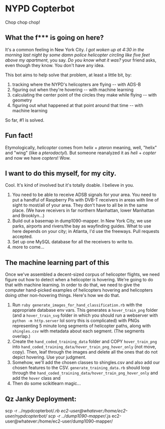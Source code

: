 NYPD Copterbot
==============

Chop chop chop!

What the f*** is going on here?
-------------------------------

It's a common feeling in New York City. _I got woken up at 4:30 in the morning last night by some damn police helicopter circling like five feet above my apartment_, you say. _Do you know what it was?_ your friend asks, even though they know. You don't have any idea.

This bot aims to help solve that problem, at least a little bit, by:

 1. tracking where the NYPD's helicopters are flying -- with ADS-B
 2. figuring out when they're hovering  -- with machine learning
 3. calculating the center point of the circles they make while flying -- with geometry
 4. figuring out what happened at that point around that time -- with machine learning

So far, #1 is solved.

Fun fact!
---------

Etymologically, _helicopter_ comes from _helix_ + _pteron_ meaning, well, "helix" and "wing" (like a _pterodactyl_). But someone reanalyzed it as _heli_ + _copter_ and now we have _copters_! Wow.

I want to do this myself, for my city.
--------------------------------------

Cool. It's kind of involved but it's totally doable. I believe in you.

1. You need to be able to receive ADSB signals for your area. You need to put a handful of Raspberry Pis with DVB-T receivers in areas with line of sight to most/all of your area. They don't have to all be in the same place. (We have receivers in far northern Manhattan, lower Manhattan and Brooklyn...)
2. Build out a basemap in dump1090-mapper. In New York City, we use parks, airports and rivers/the bay as wayfinding guides. What to use here depends on your city; in Atlanta, I'd use the freeways. Pull requests accepted.
3. Set up one MySQL database for all the receivers to write to.
4. more to come...


The machine learning part of this
---------------------------------

Once we've assembled a decent-sized corpus of helicopter flights, we need figure out how to detect when a helicopter is hovering. We're going to do that with machine learning. In order to do that, we need to give the computer hand-picked examples of helicopters hovering and helicopters doing other non-hovering things. Here's how we do that.

1. Run `ruby generate_images_for_hand_classification.rb` with the appropriate database env vars. This generates a `hover_train_png` folder (and a `hover_train_svg` folder in which you should run a webserver with `python -m http.server` lol sorry this is complicated) with PNGs representing 5 minute long segments of helicopter paths, along with `shingles.csv` with metadata about each segment. (The segments overlap.)
2. Create the `hand_coded_training_data` folder and COPY `hover_train_png` into `hand_coded_training_data/hover_train_png_hover_only` (not move, copy). Then, leaf through the images and delete all the ones that do not depict hovering. Use your judgment. 
3. Somehow, we'll add the chosen classes to shingles.csv and also add our chosen features to the CSV. `generate_training_data.rb` should loop through the `hand_coded_training_data/hover_train_png_hover_only` and add the `hover` class and 
4. Then do some scikitlearn magic...


Qz Janky Deployment:
--------------------
scp -r ../nypdcopterbot/*.rb ec2-user@whatever:/home/ec2-user/nypdcopterbot/
scp -r ../dump1090-mapper/*.js ec2-user@whatever:/home/ec2-user/dump1090-mapper/